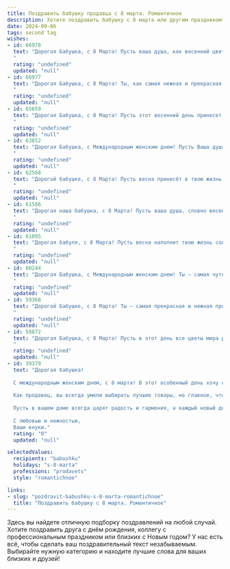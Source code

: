 ```yaml
---
title: Поздравить бабушку продавца с 8 марта. Романтичное
description: Хотите поздравить бабушку с 8 марта или другим праздником? Наш ИИ создаст незабываемое поздравление, а вы обязательно выделитесь среди других.  
date: 2024-09-06
tags: second tag
wishes:
- id: 66978
  text: "Дорогая Бабушка, с 8 Марта! Пусть ваша душа, как весенний цветок, расцветает от радости, а сердце поет от любви. Вы – настоящая королева, которая умеет очаровать всех своим добрым сердцем и прекрасным вкусом,  как истинный продавец, умеющий найти подход к каждому. Пусть этот день будет наполнен цветами, улыбками и теплыми словами. С праздником!
  "
  rating: "undefined"
  updated: "null"
- id: 66977
  text: "Дорогая Бабушка, с 8 Марта! Ты, как самая нежная и прекрасная весна, приносишь в нашу жизнь тепло и уют. Спасибо тебе за твою любовь, заботу и бесконечное терпение. Пусть каждый день будет наполнен счастьем, добром и радостными моментами!
  "
  rating: "undefined"
  updated: "null"
- id: 65659
  text: "Дорогая Бабушка, с 8 Марта! Пусть этот весенний день принесет тебе столько же тепла и радости, сколько ты даришь нам каждый день. Ты – наша любимая волшебница, которая умеет создавать чудеса, как настоящий продавец, делая каждый день ярче и богаче. Желаю тебе весеннего настроения, крепкого здоровья и безграничного счастья!
  "
  rating: "undefined"
  updated: "null"
- id: 63852
  text: "Дорогая Бабушка, с Международным женским днем! Пусть Ваша душа всегда сияет ярким светом, а сердце согревается любовью близких. Спасибо Вам за Вашу доброту, заботу и Ваш нежный аромат, который всегда будет напоминать о домашнем уюте. Пусть каждый день будет полон радости, как весенний букет, а Ваши руки, которые так умело создают уют, никогда не устанут. С праздником, наша любимая!
  "
  rating: "undefined"
  updated: "null"
- id: 62568
  text: "Дорогой бабушке, с 8 Марта! Пусть весна принесёт в твою жизнь столько же тепла и радости, сколько ты дарила всем своим покупателям. Ты, как настоящий цветок, расцветаешь  в окружении людей, делая их жизнь лучше.  Будь счастлива, любима и всегда здорова!
  "
  rating: "undefined"
  updated: "null"
- id: 61586
  text: "Дорогая наша бабушка, с 8 Марта! Пусть ваша душа, словно весенний цветок, расцветает от радости и любви, а сердце наполняется теплом от наших искренних поздравлений. Вы – самая добрая, самая заботливая, самая чуткая, и ваш труд продавца, который приносит радость другим, - это истинное призвание. Желаем вам крепкого здоровья, светлых радостей и много улыбок!
  "
  rating: "undefined"
  updated: "null"
- id: 61095
  text: "Дорогая бабуля, с 8 Марта! Пусть весна наполнит твою жизнь солнечным светом, а сердце - теплом любви и нежности. Ты, как прекрасный цветок, расцветаешь каждый день, даря радость и тепло всем вокруг. Спасибо за твой труд, за твою любовь, за твою нежную заботу!
  "
  rating: "undefined"
  updated: "null"
- id: 60244
  text: "Дорогая Бабушка, с Международным женским днем! Ты – самая чуткая и добрая душа, настоящая волшебница, которая умеет создавать тепло и уют своим обаянием и нежностью. Спасибо за твои удивительные руки, которые всегда готовы помочь, за твою светлую улыбку, которая согревает как летнее солнце, и за твою мудрость, которая словно маяк освещает путь. Пусть этот день будет наполнен счастьем, радостью и любовью, а улыбка не сходит с твоего лица! С праздником!
  "
  rating: "undefined"
  updated: "null"
- id: 59368
  text: "Дорогой Бабушке, с 8 Марта! Ты – самая прекрасная и нежная продавец, которую я знаю! Пусть твоя душа светится от счастья, а  каждый день будет наполнен любовью и благодарностью. Спасибо за твою заботу и доброту, ты – настоящий подарок судьбы!
  "
  rating: "undefined"
  updated: "null"
- id: 58872
  text: "Дорогая Бабушка, с 8 Марта! Пусть в этот день все цветы мира расцветают для тебя, а весна принесет столько же радости и тепла, сколько ты даришь нам своим добром и заботой. Ты - самая прекрасная продавщица в мире, ведь твои улыбки и сердечность всегда согревают души покупателей.  Будь счастлива, любима и здорова!
  "
  rating: "undefined"
  updated: "null"
- id: 39379
  text: "Дорогая бабушка!
  
  С международным женским днем, с 8 марта! В этот особенный день хочу сказать, как вы важны для нас. Вы — как цветок, который дарит своим вниманием и заботой тепло и уют. Ваша доброта и мудрость, словно светлая радость, наполняют наши сердца.
  
  Как продавец, вы всегда умели выбирать лучшие товары, но главное, что вы подарили нам — это любовь и поддержку. Ваша улыбка затмевает любой весенний день, а ваша сила вдохновляет нас каждый миг.
  
  Пусть в вашем доме всегда царят радость и гармония, а каждый новый день приносит только счастье. Вы — наша самая большая драгоценность, цена которой не измеряется в деньгах.
  
  С любовью и нежностью,
  Ваши внуки."
  rating: "0"
  updated: "null"

selectedValues:
  recipients: "babushku"
  holidays: "s-8-marta"
  professions: "prodavets"
  style: "romantichnoe"

links:
- slug: "pozdravit-babushku-s-8-marta-romantichnoe"
  title: "Поздравить бабушку с 8 марта. Романтичное"
---
```


Здесь вы найдете отличную подборку поздравлений на любой случай. 
Хотите поздравить друга с днём рождения, коллегу с профессиональным праздником или близких с Новым годом? У нас есть всё, чтобы сделать ваш поздравительный текст незабываемым. Выбирайте нужную категорию и находите лучшие слова для ваших близких и друзей!
